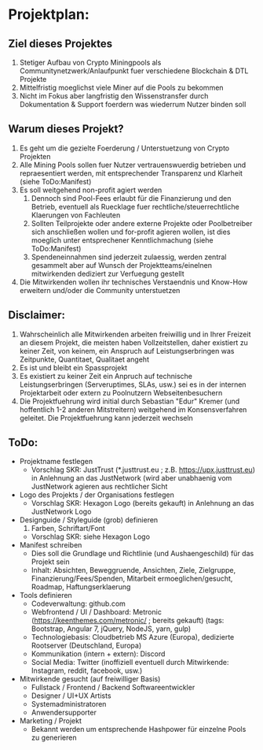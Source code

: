 # Projektplan: #

## Ziel dieses Projektes ##

1. Stetiger Aufbau von Crypto Miningpools als Communitynetzwerk/Anlaufpunkt fuer verschiedene Blockchain & DTL Projekte
2. Mittelfristig moeglichst viele Miner auf die Pools zu bekommen
3. Nicht im Fokus aber langfristig den Wissenstransfer durch Dokumentation & Support foerdern was wiederrum Nutzer binden soll


## Warum dieses Projekt? ##

1. Es geht um die gezielte Foerderung / Unterstuetzung von Crypto Projekten
2. Alle Mining Pools sollen fuer Nutzer vertrauenswuerdig betrieben und repraesentiert werden, mit entsprechender Transparenz und Klarheit (siehe ToDo:Manifest)
3. Es soll weitgehend non-profit agiert werden
    1. Dennoch sind Pool-Fees erlaubt für die Finanzierung und den Betrieb, eventuell als Ruecklage fuer rechtliche/steuerrechtliche Klaerungen von Fachleuten
	2. Sollten Teilprojekte oder andere externe Projekte oder Poolbetreiber sich anschließen wollen und for-profit agieren wollen, ist dies moeglich unter entsprechener Kenntlichmachung (siehe ToDo:Manifest)
	3. Spendeneinnahmen sind jederzeit zulaessig, werden zentral gesammelt aber auf Wunsch der Projektteams/einelnen mitwirkenden dediziert zur Verfuegung gestellt
4. Die Mitwirkenden wollen ihr technisches Verstaendnis und Know-How erweitern und/oder die Community unterstuetzen


## Disclaimer: ##
1. Wahrscheinlich alle Mitwirkenden arbeiten freiwillig und in Ihrer Freizeit an diesem Projekt, die meisten haben Vollzeitstellen, daher existiert zu keiner Zeit, von keinem, ein Anspruch auf Leistungserbringen was Zeitpunkte, Quantitaet, Qualitaet angeht
2. Es ist und bleibt ein Spassprojekt
3. Es existiert zu keiner Zeit ein Anpruch auf technische Leistungserbringen (Serveruptimes, SLAs, usw.) sei es in der internen Projektarbeit oder extern zu Poolnutzern Webseitenbesuchern
4. Die Projektfuehrung wird initial durch Sebastian "Edur" Kremer (und hoffentlich 1-2 anderen Mitstreitern) weitgehend im Konsensverfahren geleitet. Die Projektfuehrung kann jederzeit wechseln

## ToDo: ##

- Projektname festlegen
    - Vorschlag SKR: JustTrust (*.justtrust.eu ; z.B. https://upx.justtrust.eu) in Anlehnung an das JustNetwork (wird aber unabhaenig vom JustNetwork agieren aus rechtlicher Sicht
- Logo des Projekts / der Organisations festlegen
    - Vorschlag SKR: Hexagon Logo (bereits gekauft) in Anlehnung an das JustNetwork Logo
- Designguide / Styleguide (grob) definieren
    1. Farben, Schriftart/Font
    - Vorschlag SKR: siehe Hexagon Logo
- Manifest schreiben
    - Dies soll die Grundlage und Richtlinie (und Aushaengeschild) für das Projekt sein
    - Inhalt: Absichten, Beweggruende, Ansichten, Ziele, Zielgruppe, Finanzierung/Fees/Spenden, Mitarbeit ermoeglichen/gesucht, Roadmap, Haftungserklaerung
- Tools definieren
	- Codeverwaltung: github.com
	- Webfrontend / UI / Dashboard: Metronic (https://keenthemes.com/metronic/ ; bereits gekauft) (tags: Bootstrap, Angular 7, jQuery, NodeJS, yarn, gulp)
	- Technologiebasis: Cloudbetrieb MS Azure (Europa), dedizierte Rootserver (Deutschland, Europa)
    - Kommunikation (intern + extern): Discord
	- Social Media: Twitter (inoffiziell eventuell durch Mitwirkende: Instagram, reddit, facebook, usw.)
- Mitwirkende gesucht (auf freiwilliger Basis)
	- Fullstack / Frontend / Backend Softwareentwickler
	- Designer / UI+UX Artists
	- Systemadministratoren
	- Anwendersupporter
- Marketing / Projekt
	- Bekannt werden um entsprechende Hashpower für einzelne Pools zu generieren
